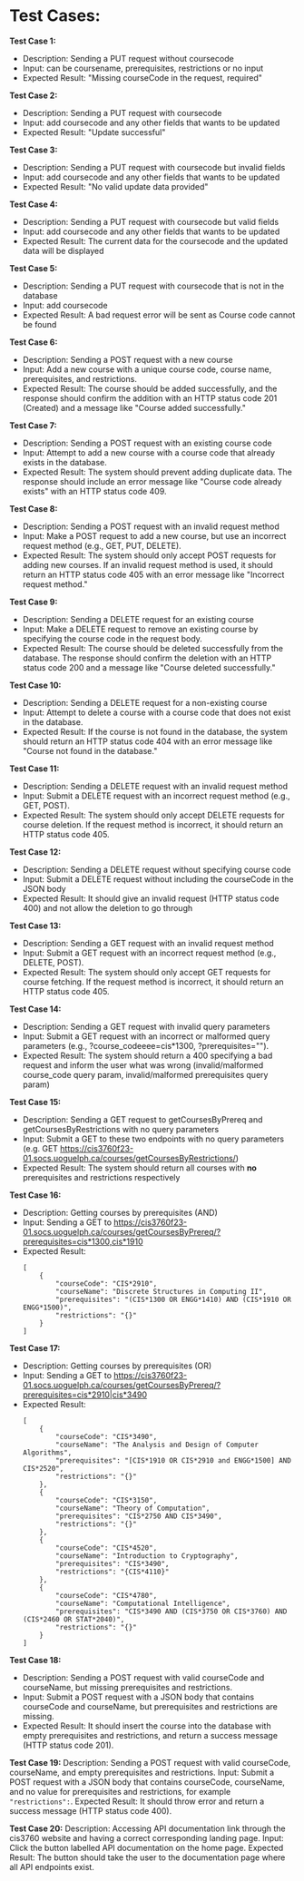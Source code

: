 # Test Cases:

**Test Case 1:**

-   Description: Sending a PUT request without coursecode
-   Input: can be coursename, prerequisites, restrictions or no input
-   Expected Result: "Missing courseCode in the request, required"

**Test Case 2:**

-   Description: Sending a PUT request with coursecode
-   Input: add coursecode and any other fields that wants to be updated
-   Expected Result: "Update successful"

**Test Case 3:**

-   Description: Sending a PUT request with coursecode but invalid fields
-   Input: add coursecode and any other fields that wants to be updated
-   Expected Result: "No valid update data provided"

**Test Case 4:**

-   Description: Sending a PUT request with coursecode but valid fields
-   Input: add coursecode and any other fields that wants to be updated
-   Expected Result: The current data for the coursecode and the updated data will be displayed

**Test Case 5:**

-   Description: Sending a PUT request with coursecode that is not in the database
-   Input: add coursecode
-   Expected Result: A bad request error will be sent as Course code cannot be found

**Test Case 6:**

-   Description: Sending a POST request with a new course
-   Input: Add a new course with a unique course code, course name, prerequisites, and restrictions.
-   Expected Result: The course should be added successfully, and the response should confirm the addition with an HTTP status code 201 (Created) and a message like "Course added successfully."

**Test Case 7:**

-   Description: Sending a POST request with an existing course code
-   Input: Attempt to add a new course with a course code that already exists in the database.
-   Expected Result: The system should prevent adding duplicate data. The response should include an error message like "Course code already exists" with an HTTP status code 409.

**Test Case 8:**

-   Description: Sending a POST request with an invalid request method
-   Input: Make a POST request to add a new course, but use an incorrect request method (e.g., GET, PUT, DELETE).
-   Expected Result: The system should only accept POST requests for adding new courses. If an invalid request method is used, it should return an HTTP status code 405 with an error message like "Incorrect request method."

**Test Case 9:**

-   Description: Sending a DELETE request for an existing course
-   Input: Make a DELETE request to remove an existing course by specifying the course code in the request body.
-   Expected Result: The course should be deleted successfully from the database. The response should confirm the deletion with an HTTP status code 200 and a message like "Course deleted successfully."

**Test Case 10:**

-   Description: Sending a DELETE request for a non-existing course
-   Input: Attempt to delete a course with a course code that does not exist in the database.
-   Expected Result: If the course is not found in the database, the system should return an HTTP status code 404 with an error message like "Course not found in the database."

**Test Case 11:**

-   Description: Sending a DELETE request with an invalid request method
-   Input: Submit a DELETE request with an incorrect request method (e.g., GET, POST).
-   Expected Result: The system should only accept DELETE requests for course deletion. If the request method is incorrect, it should return an HTTP status code 405.

**Test Case 12:**

-   Description: Sending a DELETE request without specifying course code
-   Input: Submit a DELETE request without including the courseCode in the JSON body
-   Expected Result: It should give an invalid request (HTTP status code 400) and not allow the deletion to go through

**Test Case 13:**

-   Description: Sending a GET request with an invalid request method
-   Input: Submit a GET request with an incorrect request method (e.g., DELETE, POST).
-   Expected Result: The system should only accept GET requests for course fetching. If the request method is incorrect, it should return an HTTP status code 405.

**Test Case 14:**

-   Description: Sending a GET request with invalid query parameters
-   Input: Submit a GET request with an incorrect or malformed query parameters (e.g., ?course_codeeee=cis\*1300, ?prerequisites="").
-   Expected Result: The system should return a 400 specifying a bad request and inform the user what was wrong (invalid/malformed course_code query param, invalid/malformed prerequisites query param)

**Test Case 15:**

-   Description: Sending a GET request to getCoursesByPrereq and getCoursesByRestrictions with no query parameters
-   Input: Submit a GET to these two endpoints with no query parameters (e.g. GET https://cis3760f23-01.socs.uoguelph.ca/courses/getCoursesByRestrictions/)
-   Expected Result: The system should return all courses with **no** prerequisites and restrictions respectively

**Test Case 16:**

-   Description: Getting courses by prerequisites (AND)
-   Input: Sending a GET to https://cis3760f23-01.socs.uoguelph.ca/courses/getCoursesByPrereq/?prerequisites=cis*1300,cis*1910
-   Expected Result:
    ```
    [
        {
            "courseCode": "CIS*2910",
            "courseName": "Discrete Structures in Computing II",
            "prerequisites": "(CIS*1300 OR ENGG*1410) AND (CIS*1910 OR ENGG*1500)",
            "restrictions": "{}"
        }
    ]
    ```

**Test Case 17:**

-   Description: Getting courses by prerequisites (OR)
-   Input: Sending a GET to https://cis3760f23-01.socs.uoguelph.ca/courses/getCoursesByPrereq/?prerequisites=cis*2910|cis*3490
-   Expected Result:
    ```
    [
        {
            "courseCode": "CIS*3490",
            "courseName": "The Analysis and Design of Computer Algorithms",
            "prerequisites": "[CIS*1910 OR CIS*2910 and ENGG*1500] AND CIS*2520",
            "restrictions": "{}"
        },
        {
            "courseCode": "CIS*3150",
            "courseName": "Theory of Computation",
            "prerequisites": "CIS*2750 AND CIS*3490",
            "restrictions": "{}"
        },
        {
            "courseCode": "CIS*4520",
            "courseName": "Introduction to Cryptography",
            "prerequisites": "CIS*3490",
            "restrictions": "{CIS*4110}"
        },
        {
            "courseCode": "CIS*4780",
            "courseName": "Computational Intelligence",
            "prerequisites": "CIS*3490 AND (CIS*3750 OR CIS*3760) AND (CIS*2460 OR STAT*2040)",
            "restrictions": "{}"
        }
    ]
    ```
**Test Case 18:**
-   Description: Sending a POST request with valid courseCode and courseName, but missing prerequisites and restrictions.
-   Input: Submit a POST request with a JSON body that contains courseCode and courseName, but prerequisites and restrictions are missing.
-   Expected Result: It should insert the course into the database with empty prerequisites and restrictions, and return a success message (HTTP status code 201).

**Test Case 19:**
Description: Sending a POST request with valid courseCode, courseName, and empty prerequisites and restrictions.
Input: Submit a POST request with a JSON body that contains courseCode, courseName, and no value for prerequisites and restrictions, for example ```"restrictions":```.
Expected Result: It should throw error and return a success message (HTTP status code 400).

**Test Case 20:**
Description: Accessing API documentation link through the cis3760 website and having a correct corresponding landing page.
Input: Click the button labelled API documentation on the home page.
Expected Result: The button should take the user to the documentation page where all API endpoints exist.